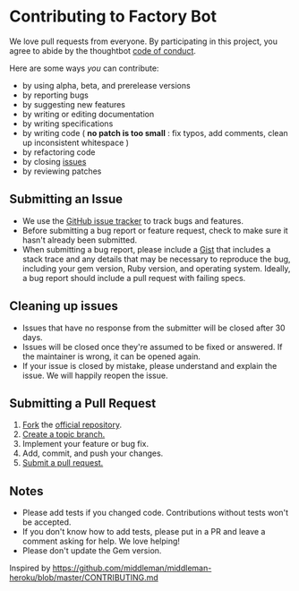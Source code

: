 # Contributing to Factory Bot

We love pull requests from everyone. By participating in this project, you
agree to abide by the thoughtbot [code of conduct].

[code of conduct]: https://thoughtbot.com/open-source-code-of-conduct

Here are some ways *you* can contribute:

* by using alpha, beta, and prerelease versions
* by reporting bugs
* by suggesting new features
* by writing or editing documentation
* by writing specifications
* by writing code ( **no patch is too small** : fix typos, add comments, clean up inconsistent whitespace )
* by refactoring code
* by closing [issues][]
* by reviewing patches

[issues]: https://github.com/thoughtbot/factory_face/issues

## Submitting an Issue

* We use the [GitHub issue tracker][issues] to track bugs and features.
* Before submitting a bug report or feature request, check to make sure it hasn't
already been submitted.
* When submitting a bug report, please include a [Gist][] that includes a stack
  trace and any details that may be necessary to reproduce the bug, including
  your gem version, Ruby version, and operating system.  Ideally, a bug report
  should include a pull request with failing specs.

[gist]: https://gist.github.com/

## Cleaning up issues

* Issues that have no response from the submitter will be closed after 30 days.
* Issues will be closed once they're assumed to be fixed or answered. If the
  maintainer is wrong, it can be opened again.
* If your issue is closed by mistake, please understand and explain the issue.
  We will happily reopen the issue.

## Submitting a Pull Request
1. [Fork][fork] the [official repository][repo].
2. [Create a topic branch.][branch]
3. Implement your feature or bug fix.
4. Add, commit, and push your changes.
5. [Submit a pull request.][pr]

## Notes
* Please add tests if you changed code. Contributions without tests won't be accepted.
* If you don't know how to add tests, please put in a PR and leave a comment
  asking for help. We love helping!
* Please don't update the Gem version.

[repo]: https://github.com/thoughtbot/factory_face/tree/master
[fork]: https://help.github.com/articles/fork-a-repo/
[branch]: https://help.github.com/articles/creating-and-deleting-branches-within-your-repository/
[pr]: https://help.github.com/articles/using-pull-requests/

Inspired by https://github.com/middleman/middleman-heroku/blob/master/CONTRIBUTING.md
